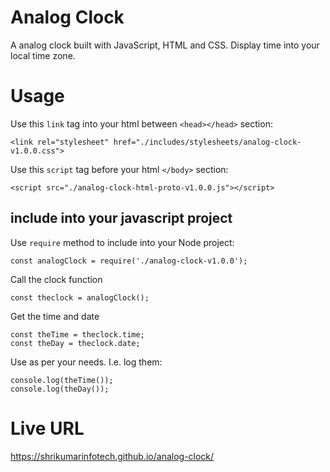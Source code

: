# Analog Clock
A analog clock built with JavaScript, HTML and CSS. Display time into your local time zone.

# Usage

Use this `link` tag into your html between `<head></head>` section:
```
<link rel="stylesheet" href="./includes/stylesheets/analog-clock-v1.0.0.css">
```

Use this `script` tag before your html `</body>` section:
```
<script src="./analog-clock-html-proto-v1.0.0.js"></script>
```

## include into your javascript project
Use `require` method to include into your Node project:
```
const analogClock = require('./analog-clock-v1.0.0');
```

Call the clock function
```
const theclock = analogClock();
```

Get the time and date
```
const theTime = theclock.time;
const theDay = theclock.date;
```

Use as per your needs. I.e. log them:
```
console.log(theTime());
console.log(theDay());
```

# Live URL
<a href="https://shrikumarinfotech.github.io/analog-clock/">https://shrikumarinfotech.github.io/analog-clock/</a>
